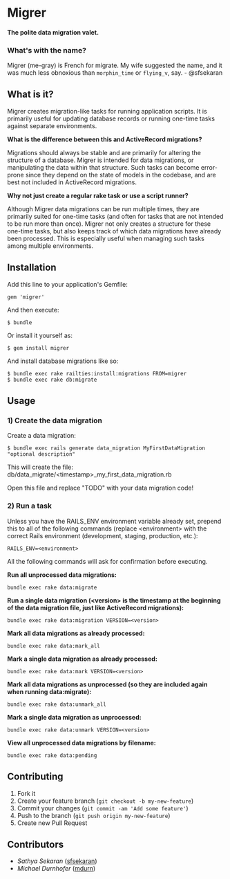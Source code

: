 # Migrer
#### The polite data migration valet.

### What's with the name?

Migrer (me-gray) is French for migrate. My wife suggested the name, and it was much
less obnoxious than `morphin_time` or  `flying_v`, say. - @sfsekaran

## What is it?

Migrer creates migration-like tasks for running application scripts. It is primarily useful for updating database
records or running one-time tasks against separate environments.

**What is the difference between this and ActiveRecord migrations?**

Migrations should always be stable and are primarily for altering the structure of a database. Migrer is intended for
data migrations, or manipulating the data within that structure. Such tasks can become error-prone since they depend on
the state of models in the codebase, and are best not included in ActiveRecord migrations.

**Why not just create a regular rake task or use a script runner?**

Although Migrer data migrations can be run multiple times, they are primarily suited for one-time tasks (and often for
tasks that are not intended to be run more than once). Migrer not only creates a structure for these one-time tasks,
but also keeps track of which data migrations have already been processed. This is especially useful when managing
such tasks among multiple environments.

## Installation

Add this line to your application's Gemfile:

    gem 'migrer'

And then execute:

    $ bundle

Or install it yourself as:

    $ gem install migrer

And install database migrations like so:

    $ bundle exec rake railties:install:migrations FROM=migrer
    $ bundle exec rake db:migrate

## Usage

### 1) Create the data migration

Create a data migration:

    $ bundle exec rails generate data_migration MyFirstDataMigration "optional description"

This will create the file:  db/data_migrate/&lt;timestamp&gt;_my_first_data_migration.rb

Open this file and replace "TODO" with your data migration code!

### 2) Run a task

Unless you have the RAILS_ENV environment variable already set, prepend this to all of the following commands (replace
&lt;environment&gt; with the correct Rails environment (development, staging, production, etc.):

    RAILS_ENV=<environment>

All the following commands will ask for confirmation before executing.

**Run all unprocessed data migrations:**

    bundle exec rake data:migrate

**Run a single data migration (&lt;version&gt; is the timestamp at the beginning of the data migration file, just like
ActiveRecord migrations):**

    bundle exec rake data:migration VERSION=<version>

**Mark all data migrations as already processed:**

    bundle exec rake data:mark_all

**Mark a single data migration as already processed:**

    bundle exec rake data:mark VERSION=<version>

**Mark all data migrations as unprocessed (so they are included again when running data:migrate):**

    bundle exec rake data:unmark_all

**Mark a single data migration as unprocessed:**

    bundle exec rake data:unmark VERSION=<version>

**View all unprocessed data migrations by filename:**

    bundle exec rake data:pending

## Contributing

1. Fork it
2. Create your feature branch (`git checkout -b my-new-feature`)
3. Commit your changes (`git commit -am 'Add some feature'`)
4. Push to the branch (`git push origin my-new-feature`)
5. Create new Pull Request

## Contributors

* *Sathya Sekaran* ([sfsekaran](https://github.com/sfsekaran))
* *Michael Durnhofer* ([mdurn](https://github.com/mdurn))
